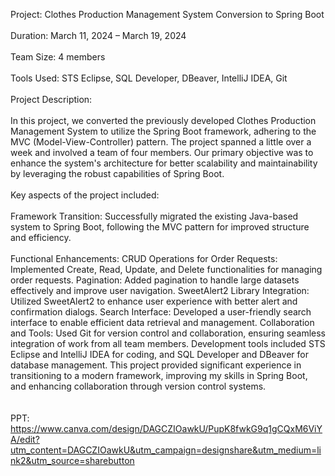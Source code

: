 Project: Clothes Production Management System Conversion to Spring Boot
<br>
<br>
Duration: March 11, 2024 – March 19, 2024
<br>
<br>
Team Size: 4 members
<br>
<br>
Tools Used: STS Eclipse, SQL Developer, DBeaver, IntelliJ IDEA, Git
<br>
<br>
Project Description:
<br>
<br>
In this project, we converted the previously developed Clothes Production Management System to utilize the Spring Boot framework, adhering to the MVC (Model-View-Controller) pattern. The project spanned a little over a week and involved a team of four members. Our primary objective was to enhance the system's architecture for better scalability and maintainability by leveraging the robust capabilities of Spring Boot.
<br>
<br>
Key aspects of the project included:
<br>
<br>
Framework Transition: Successfully migrated the existing Java-based system to Spring Boot, following the MVC pattern for improved structure and efficiency.
<br>
<br>
Functional Enhancements:
CRUD Operations for Order Requests: Implemented Create, Read, Update, and Delete functionalities for managing order requests.
Pagination: Added pagination to handle large datasets effectively and improve user navigation.
SweetAlert2 Library Integration: Utilized SweetAlert2 to enhance user experience with better alert and confirmation dialogs.
Search Interface: Developed a user-friendly search interface to enable efficient data retrieval and management.
Collaboration and Tools: Used Git for version control and collaboration, ensuring seamless integration of work from all team members. Development tools included STS Eclipse and IntelliJ IDEA for coding, and SQL Developer and DBeaver for database management.
This project provided significant experience in transitioning to a modern framework, improving my skills in Spring Boot, and enhancing collaboration through version control systems.
<br>
<br>
<br>
PPT: https://www.canva.com/design/DAGCZIOawkU/PupK8fwkG9q1gCQxM6ViYA/edit?utm_content=DAGCZIOawkU&utm_campaign=designshare&utm_medium=link2&utm_source=sharebutton
